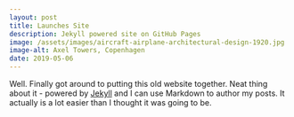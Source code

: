 ```yaml
---
layout: post
title: Launches Site
description: Jekyll powered site on GitHub Pages
image: /assets/images/aircraft-airplane-architectural-design-1920.jpg
image-alt: Axel Towers, Copenhagen
date: 2019-05-06
---
```


Well. Finally got around to putting this old website together. Neat thing about it - powered by [Jekyll](http://jekyllrb.com) and I can use Markdown to author my posts. It actually is a lot easier than I thought it was going to be.

